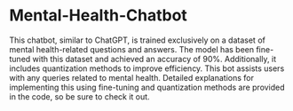 # Mental-Health-Chatbot
This chatbot, similar to ChatGPT, is trained exclusively on a dataset of mental health-related questions and answers. The model has been fine-tuned with this dataset and achieved an accuracy of 90%. Additionally, it includes quantization methods to improve efficiency. This bot assists users with any queries related to mental health. Detailed explanations for implementing this using fine-tuning and quantization methods are provided in the code, so be sure to check it out.
